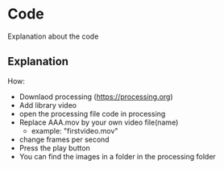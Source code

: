 # Code 

Explanation about the code 

## Explanation

How: 
- Downlaod processing (https://processing.org) 
- Add library video
- open the processing file code in processing 
- Replace AAA.mov by your own video file(name) 
  - example: "firstvideo.mov" 
- change frames per second
- Press the play button 
- You can find the images in a folder in the processing folder
